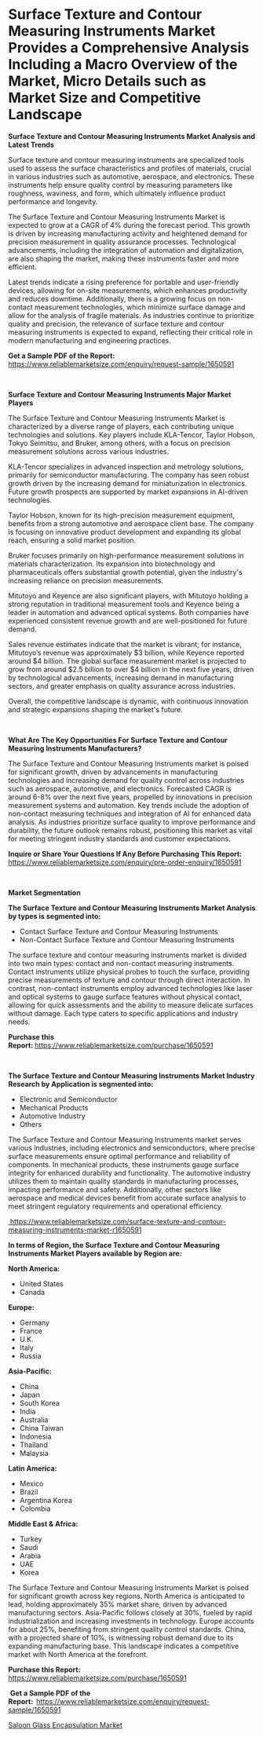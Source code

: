 <p><h1>Surface Texture and Contour Measuring Instruments Market Provides a Comprehensive Analysis Including a Macro Overview of the Market, Micro Details such as Market Size and Competitive Landscape</h1></p><p><strong>Surface Texture and Contour Measuring Instruments Market Analysis and Latest Trends</strong></p>
<p><p>Surface texture and contour measuring instruments are specialized tools used to assess the surface characteristics and profiles of materials, crucial in various industries such as automotive, aerospace, and electronics. These instruments help ensure quality control by measuring parameters like roughness, waviness, and form, which ultimately influence product performance and longevity.</p><p>The Surface Texture and Contour Measuring Instruments Market is expected to grow at a CAGR of 4% during the forecast period. This growth is driven by increasing manufacturing activity and heightened demand for precision measurement in quality assurance processes. Technological advancements, including the integration of automation and digitalization, are also shaping the market, making these instruments faster and more efficient.</p><p>Latest trends indicate a rising preference for portable and user-friendly devices, allowing for on-site measurements, which enhances productivity and reduces downtime. Additionally, there is a growing focus on non-contact measurement technologies, which minimize surface damage and allow for the analysis of fragile materials. As industries continue to prioritize quality and precision, the relevance of surface texture and contour measuring instruments is expected to expand, reflecting their critical role in modern manufacturing and engineering practices.</p></p>
<p><strong>Get a Sample PDF of the Report:&nbsp;</strong> <a href="https://www.reliablemarketsize.com/enquiry/request-sample/1650591?utm_campaign=3069&utm_medium=2&utm_source=Github&utm_content=ia&utm_term=23032025&utm_id=surface-texture-and-contour-measuring-instruments">https://www.reliablemarketsize.com/enquiry/request-sample/1650591</a></p>
<p>&nbsp;</p>
<p><strong>Surface Texture and Contour Measuring Instruments Major Market Players</strong></p>
<p><p>The Surface Texture and Contour Measuring Instruments Market is characterized by a diverse range of players, each contributing unique technologies and solutions. Key players include KLA-Tencor, Taylor Hobson, Tokyo Seimitsu, and Bruker, among others, with a focus on precision measurement solutions across various industries.</p><p>KLA-Tencor specializes in advanced inspection and metrology solutions, primarily for semiconductor manufacturing. The company has seen robust growth driven by the increasing demand for miniaturization in electronics. Future growth prospects are supported by market expansions in AI-driven technologies.</p><p>Taylor Hobson, known for its high-precision measurement equipment, benefits from a strong automotive and aerospace client base. The company is focusing on innovative product development and expanding its global reach, ensuring a solid market position.</p><p>Bruker focuses primarily on high-performance measurement solutions in materials characterization. Its expansion into biotechnology and pharmaceuticals offers substantial growth potential, given the industry's increasing reliance on precision measurements.</p><p>Mitutoyo and Keyence are also significant players, with Mitutoyo holding a strong reputation in traditional measurement tools and Keyence being a leader in automation and advanced optical systems. Both companies have experienced consistent revenue growth and are well-positioned for future demand.</p><p>Sales revenue estimates indicate that the market is vibrant; for instance, Mitutoyo’s revenue was approximately $3 billion, while Keyence reported around $4 billion. The global surface measurement market is projected to grow from around $2.5 billion to over $4 billion in the next five years, driven by technological advancements, increasing demand in manufacturing sectors, and greater emphasis on quality assurance across industries. </p><p>Overall, the competitive landscape is dynamic, with continuous innovation and strategic expansions shaping the market's future.</p></p>
<p>&nbsp;</p>
<p><strong>What Are The Key Opportunities For Surface Texture and Contour Measuring Instruments Manufacturers?</strong></p>
<p><p>The Surface Texture and Contour Measuring Instruments market is poised for significant growth, driven by advancements in manufacturing technologies and increasing demand for quality control across industries such as aerospace, automotive, and electronics. Forecasted CAGR is around 6-8% over the next five years, propelled by innovations in precision measurement systems and automation. Key trends include the adoption of non-contact measuring techniques and integration of AI for enhanced data analysis. As industries prioritize surface quality to improve performance and durability, the future outlook remains robust, positioning this market as vital for meeting stringent industry standards and customer expectations.</p></p>
<p><strong>Inquire or Share Your Questions If Any Before Purchasing This Report:</strong> <a href="https://www.reliablemarketsize.com/enquiry/pre-order-enquiry/1650591?utm_campaign=3069&utm_medium=2&utm_source=Github&utm_content=ia&utm_term=23032025&utm_id=surface-texture-and-contour-measuring-instruments">https://www.reliablemarketsize.com/enquiry/pre-order-enquiry/1650591</a></p>
<p>&nbsp;</p>
<p><strong>Market Segmentation</strong></p>
<p><strong>The Surface Texture and Contour Measuring Instruments Market Analysis by types is segmented into:</strong></p>
<p><ul><li>Contact Surface Texture and Contour Measuring Instruments</li><li>Non-Contact Surface Texture and Contour Measuring Instruments</li></ul></p>
<p><p>The surface texture and contour measuring instruments market is divided into two main types: contact and non-contact measuring instruments. Contact instruments utilize physical probes to touch the surface, providing precise measurements of texture and contour through direct interaction. In contrast, non-contact instruments employ advanced technologies like laser and optical systems to gauge surface features without physical contact, allowing for quick assessments and the ability to measure delicate surfaces without damage. Each type caters to specific applications and industry needs.</p></p>
<p><strong>Purchase this Report:&nbsp;</strong><a href="https://www.reliablemarketsize.com/purchase/1650591?utm_campaign=3069&utm_medium=2&utm_source=Github&utm_content=ia&utm_term=23032025&utm_id=surface-texture-and-contour-measuring-instruments">https://www.reliablemarketsize.com/purchase/1650591</a></p>
<p>&nbsp;</p>
<p><strong>The Surface Texture and Contour Measuring Instruments Market Industry Research by Application is segmented into:</strong></p>
<p><ul><li>Electronic and Semiconductor</li><li>Mechanical Products</li><li>Automotive Industry</li><li>Others</li></ul></p>
<p><p>The Surface Texture and Contour Measuring Instruments market serves various industries, including electronics and semiconductors, where precise surface measurements ensure optimal performance and reliability of components. In mechanical products, these instruments gauge surface integrity for enhanced durability and functionality. The automotive industry utilizes them to maintain quality standards in manufacturing processes, impacting performance and safety. Additionally, other sectors like aerospace and medical devices benefit from accurate surface analysis to meet stringent regulatory requirements and operational efficiency.</p></p>
<p><a href="https://www.reliablemarketsize.com/surface-texture-and-contour-measuring-instruments-market-r1650591?utm_campaign=3069&utm_medium=2&utm_source=Github&utm_content=ia&utm_term=23032025&utm_id=surface-texture-and-contour-measuring-instruments">&nbsp;https://www.reliablemarketsize.com/surface-texture-and-contour-measuring-instruments-market-r1650591</a></p>
<p><strong>In terms of Region, the Surface Texture and Contour Measuring Instruments Market Players available by Region are:</strong></p>
<p>
    <p> <strong> North America: </strong>
        <ul>
            <li>United States</li>
            <li>Canada</li>
        </ul>
        </p> 
    <p> <strong> Europe: </strong>
        <ul>
            <li>Germany</li>
            <li>France</li>
            <li>U.K.</li>
            <li>Italy</li>
            <li>Russia</li>
        </ul>
        </p> 
    <p> <strong> Asia-Pacific: </strong>
        <ul>
            <li>China</li>
            <li>Japan</li>
            <li>South Korea</li>
            <li>India</li>
            <li>Australia</li>
            <li>China Taiwan</li>
            <li>Indonesia</li>
            <li>Thailand</li>
            <li>Malaysia</li>
        </ul>
        </p> 
    <p> <strong> Latin America: </strong>
        <ul>
            <li>Mexico</li>
            <li>Brazil</li>
            <li>Argentina Korea</li>
            <li>Colombia</li>
        </ul>
        </p> 
    <p> <strong> Middle East & Africa: </strong>
        <ul>
            <li>Turkey</li>
            <li>Saudi</li>
            <li>Arabia</li>
            <li>UAE</li>
            <li>Korea</li>
        </ul>
    </p>
    </p>
<p><p>The Surface Texture and Contour Measuring Instruments Market is poised for significant growth across key regions. North America is anticipated to lead, holding approximately 35% market share, driven by advanced manufacturing sectors. Asia-Pacific follows closely at 30%, fueled by rapid industrialization and increasing investments in technology. Europe accounts for about 25%, benefiting from stringent quality control standards. China, with a projected share of 10%, is witnessing robust demand due to its expanding manufacturing base. This landscape indicates a competitive market with North America at the forefront.</p></p>
<p><strong>Purchase this Report: </strong><a href="https://www.reliablemarketsize.com/purchase/1650591?utm_campaign=3069&utm_medium=2&utm_source=Github&utm_content=ia&utm_term=23032025&utm_id=surface-texture-and-contour-measuring-instruments">https://www.reliablemarketsize.com/purchase/1650591</a></p>
<p>&nbsp;<strong>Get a Sample PDF of the Report:&nbsp;&nbsp;</strong><a href="https://www.reliablemarketsize.com/enquiry/request-sample/1650591?utm_campaign=3069&utm_medium=2&utm_source=Github&utm_content=ia&utm_term=23032025&utm_id=surface-texture-and-contour-measuring-instruments">https://www.reliablemarketsize.com/enquiry/request-sample/1650591</a></p>
<p><strong></strong></p>
<p><p><a href="https://github.com/biyajausenik/Market-Research-Report-List-1/blob/main/saloon-glass-encapsulation-market.md?utm_campaign=3069&utm_medium=2&utm_source=Github&utm_content=ia&utm_term=23032025&utm_id=surface-texture-and-contour-measuring-instruments">Saloon Glass Encapsulation Market</a></p></p>